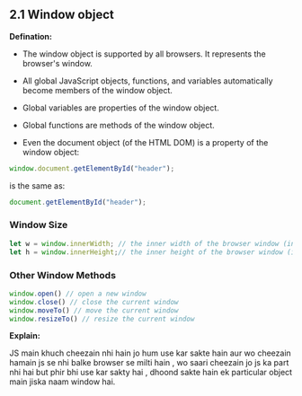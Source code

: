 ## 2.1 Window object

**Defination:**

- The window object is supported by all browsers. It represents the browser's window.

- All global JavaScript objects, functions, and variables automatically become members of the window object.

- Global variables are properties of the window object.

- Global functions are methods of the window object.

- Even the document object (of the HTML DOM) is a property of the window object:
```javascript
window.document.getElementById("header");
```
is the same as:
```javascript
document.getElementById("header");
```
### Window Size
```javascript
let w = window.innerWidth; // the inner width of the browser window (in pixels)
let h = window.innerHeight;// the inner height of the browser window (in pixels)
```
### Other Window Methods
```javascript
window.open() // open a new window
window.close() // close the current window
window.moveTo() // move the current window
window.resizeTo() // resize the current window
```
**Explain:**

JS main khuch cheezain nhi hain jo hum use kar sakte hain aur wo cheezain hamain js se nhi balke browser se milti hain , wo saari cheezain jo js ka part nhi hai but phir bhi use kar sakty hai , dhoond sakte hain ek particular object main jiska naam window hai.

